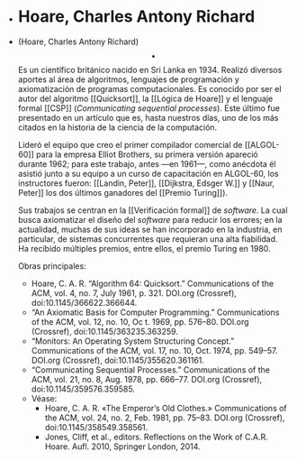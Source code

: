 - # Hoare, Charles Antony Richard
- (Hoare, Charles Antony Richard) $$\bullet$$ Es un científico británico nacido en Sri Lanka en 1934. Realizó diversos aportes al área de algoritmos, lenguajes de programación y axiomatización de programas computacionales. Es conocido por ser el autor del algoritmo [[Quicksort]], la [[Lógica de Hoare]] y el lenguaje formal [[CSP]] (_Communicating sequential processes_). Este último fue presentado en un artículo que es, hasta nuestros días, uno de los más citados en la historia de la ciencia de la computación. 
  
  Lideró el equipo que creo el primer compilador comercial de [[ALGOL-60]] para la empresa Elliot Brothers, su primera versión apareció durante 1962; para este trabajo, antes —en 1961—, como anécdota él asistió junto a su equipo a un curso de capacitación en ALGOL-60, los instructores fueron: [[Landin, Peter]], [[Dijkstra, Edsger W.]] y  [[Naur, Peter]] los dos últimos ganadores del [[Premio Turing]]).
  
  Sus trabajos se centran en la [[Verificación formal]] de _software_. La cual busca axiomatizar el diseño del _software_ para reducir los errores; en la actualidad, muchas de sus ideas se han incorporado en la industria, en particular, de sistemas concurrentes que requieran una alta fiabilidad. Ha recibido múltiples premios, entre ellos, el premio Turing en 1980.
  
  Obras principales:
	- Hoare, C. A. R. “Algorithm 64: Quicksort.” Communications of the ACM, vol. 4, no. 7, July 1961, p. 321. DOI.org (Crossref), doi:10.1145/366622.366644.
	- “An Axiomatic Basis for Computer Programming.” Communications of the ACM, vol. 12, no. 10, Oc t. 1969, pp. 576–80. DOI.org (Crossref), doi:10.1145/363235.363259.
	- “Monitors: An Operating System Structuring Concept.” Communications of the ACM, vol. 17, no. 10, Oct. 1974, pp. 549–57. DOI.org (Crossref), doi:10.1145/355620.361161.
	- “Communicating Sequential Processes.” Communications of the ACM, vol. 21, no. 8, Aug. 1978, pp. 666–77. DOI.org (Crossref), doi:10.1145/359576.359585.
	- Véase:
		- Hoare, C. A. R. «The Emperor’s Old Clothes.» Communications of the ACM, vol. 24, no. 2, Feb. 1981, pp. 75–83. DOI.org (Crossref), doi:10.1145/358549.358561.
		- Jones, Cliff, et al., editors. Reflections on the Work of C.A.R. Hoare. Aufl. 2010, Springer London, 2014.